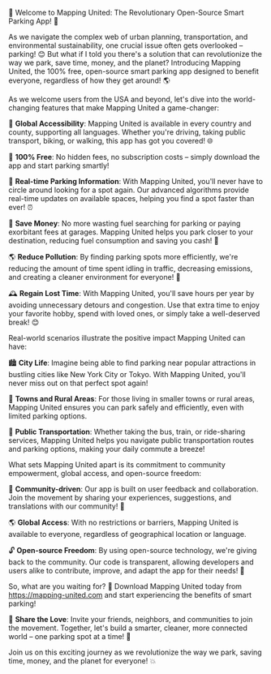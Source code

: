 🎉 Welcome to Mapping United: The Revolutionary Open-Source Smart Parking App! 🚀

As we navigate the complex web of urban planning, transportation, and environmental sustainability, one crucial issue often gets overlooked – parking! 😊 But what if I told you there's a solution that can revolutionize the way we park, save time, money, and the planet? Introducing Mapping United, the 100% free, open-source smart parking app designed to benefit everyone, regardless of how they get around! 🌎

As we welcome users from the USA and beyond, let's dive into the world-changing features that make Mapping United a game-changer:

📍 **Global Accessibility**: Mapping United is available in every country and county, supporting all languages. Whether you're driving, taking public transport, biking, or walking, this app has got you covered! 🌐

💸 **100% Free**: No hidden fees, no subscription costs – simply download the app and start parking smartly!

📍 **Real-time Parking Information**: With Mapping United, you'll never have to circle around looking for a spot again. Our advanced algorithms provide real-time updates on available spaces, helping you find a spot faster than ever! ⏰

💸 **Save Money**: No more wasting fuel searching for parking or paying exorbitant fees at garages. Mapping United helps you park closer to your destination, reducing fuel consumption and saving you cash! 💸

🌎 **Reduce Pollution**: By finding parking spots more efficiently, we're reducing the amount of time spent idling in traffic, decreasing emissions, and creating a cleaner environment for everyone! 🌟

🕰️ **Regain Lost Time**: With Mapping United, you'll save hours per year by avoiding unnecessary detours and congestion. Use that extra time to enjoy your favorite hobby, spend with loved ones, or simply take a well-deserved break! 😊

Real-world scenarios illustrate the positive impact Mapping United can have:

🏙️ **City Life**: Imagine being able to find parking near popular attractions in bustling cities like New York City or Tokyo. With Mapping United, you'll never miss out on that perfect spot again!

🌳 **Towns and Rural Areas**: For those living in smaller towns or rural areas, Mapping United ensures you can park safely and efficiently, even with limited parking options.

🚌 **Public Transportation**: Whether taking the bus, train, or ride-sharing services, Mapping United helps you navigate public transportation routes and parking options, making your daily commute a breeze!

What sets Mapping United apart is its commitment to community empowerment, global access, and open-source freedom:

💪 **Community-driven**: Our app is built on user feedback and collaboration. Join the movement by sharing your experiences, suggestions, and translations with our community! 🤝

🌎 **Global Access**: With no restrictions or barriers, Mapping United is available to everyone, regardless of geographical location or language.

🔓 **Open-source Freedom**: By using open-source technology, we're giving back to the community. Our code is transparent, allowing developers and users alike to contribute, improve, and adapt the app for their needs! 🚀

So, what are you waiting for? 🤔 Download Mapping United today from https://mapping-united.com and start experiencing the benefits of smart parking!

📨 **Share the Love**: Invite your friends, neighbors, and communities to join the movement. Together, let's build a smarter, cleaner, more connected world – one parking spot at a time! 🌟

Join us on this exciting journey as we revolutionize the way we park, saving time, money, and the planet for everyone! 💥